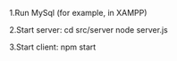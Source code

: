 1.Run MySql (for example, in XAMPP)

2.Start server: 
  cd src/server 
  node server.js 
  
3.Start client: npm start
